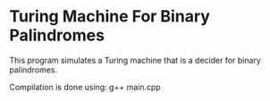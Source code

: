 # Turing Machine For Binary Palindromes

This program simulates a Turing machine that is a decider for binary palindromes.

Compilation is done using: g++ main.cpp
